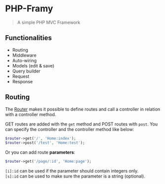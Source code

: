 # PHP-Framy

> A simple PHP MVC Framework


## Functionalities
- Routing
- Middleware
- Auto-wiring
- Models (edit & save)
- Query builder
- Request
- Response

## Routing

The [Router](src/Routing/Router.php) makes it possible to define routes and call a controller in relation with a controller method.

GET routes are added with the `get` method and POST routes with `post`.
You can specify the controller and the controller method like below:

```php
$router->get('/', 'Home:index');
$router->post('/test', 'Home:test');
```

Or you can add route **parameters**:

```php
$router->get('/page/:id', 'Home:page');
```
`[i]:id` can be used if the parameter should contain integers only.
<br/>
`[s]:id` can be used to make sure the parameter is a string (optional).

